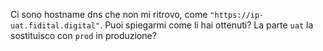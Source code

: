 Ci sono hostname dns che non mi ritrovo, come `"https://ip-uat.fidital.digital"`. Puoi spiegarmi come li hai ottenuti? La parte `uat` la sostituisco con `prod` in produzione?